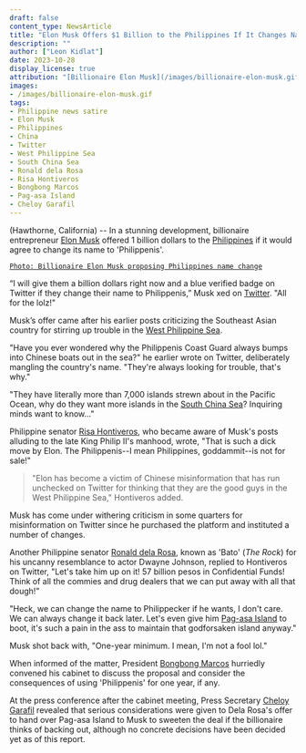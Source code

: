 ```yaml
---
draft: false
content_type: NewsArticle
title: "Elon Musk Offers $1 Billion to the Philippines If It Changes Name to 'Philippenis'"
description: ""
author: ["Leon Kidlat"]
date: 2023-10-28
display_license: true
attribution: "[Billionaire Elon Musk](/images/billionaire-elon-musk.gif) photo by [Heisenberg Media](https://www.flickr.com/photos/88975472@N03/10611143395) ([CC BY-2.0](https://creativecommons.org/licenses/by/2.0/deed.en))."
images:
- /images/billionaire-elon-musk.gif
tags:
- Philippine news satire
- Elon Musk
- Philippines
- China
- Twitter
- West Philippine Sea
- South China Sea
- Ronald dela Rosa
- Risa Hontiveros
- Bongbong Marcos
- Pag-asa Island
- Cheloy Garafil
---
```

(Hawthorne, California) -- In a stunning development, billionaire entrepreneur [Elon Musk](/tags/elon-musk/) offered 1 billion dollars to the [Philippines](/tags/philippines/) if it would agree to change its name to 'Philippenis'.

[`Photo: Billionaire Elon Musk proposing Philippines name change`](/images/billionaire-elon-musk.gif)

“I will give them a billion dollars right now and a blue verified badge on Twitter if they change their name to Philippenis,” Musk xed on [Twitter](/tags/twitter/). "All for the lolz!"

Musk’s offer came after his earlier posts criticizing the Southeast Asian country for stirring up trouble in the [West Philippine Sea](/tags/west-philippine-sea/).

"Have you ever wondered why the Philippenis Coast Guard always bumps into Chinese boats out in the sea?" he earlier wrote on Twitter, deliberately mangling the country's name. "They're always looking for trouble, that's why."

"They have literally more than 7,000 islands strewn about in the Pacific Ocean, why do they want more islands in the [South China Sea](/tags/south-china-sea/)? Inquiring minds want to know..."

Philippine senator [Risa Hontiveros](/tags/risa-hontiveros/), who became aware of Musk's posts alluding to the late King Philip II's manhood, wrote, "That is such a dick move by Elon. The Philippenis--I mean Philippines, goddammit--is not for sale!"

>"Elon has become a victim of Chinese misinformation that has run unchecked on Twitter for thinking that they are the good guys in the West Philippine Sea," Hontiveros added.

Musk has come under withering criticism in some quarters for misinformation on Twitter since he purchased the platform and instituted a number of changes.

Another Philippine senator [Ronald dela Rosa](/tags/ronald-dela-rosa/), known as 'Bato' (*The Rock*) for his  uncanny resemblance to actor Dwayne Johnson, replied to Hontiveros on Twitter, "Let's take him up on it! 57 billion pesos in Confidential Funds! Think of all the commies and drug dealers that we can put away with all that dough!"

"Heck, we can change the name to Philippecker if he wants, I don't care. We can always change it back later. Let's even give him [Pag-asa Island](/tags/pag-asa-island/) to boot, it's such a pain in the ass to maintain that godforsaken island anyway."

Musk shot back with, "One-year minimum. I mean, I'm not a fool lol."

When informed of the matter, President [Bongbong Marcos](/tags/bongbong-marcos/) hurriedly convened his cabinet to discuss the proposal and consider the consequences of using 'Philippenis' for one year, if any.

At the press conference after the cabinet meeting, Press Secretary [Cheloy Garafil](/tags/cheloy-garafil/) revealed that serious considerations were given to Dela Rosa's offer to hand over Pag-asa Island to Musk to sweeten the deal if the billionaire thinks of backing out, although no concrete decisions have been decided yet as of this report.
